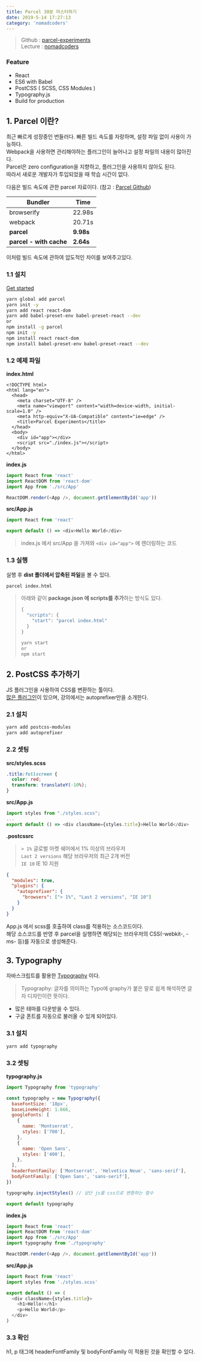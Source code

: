 ```yaml
---
title: Parcel 30분 마스터하기
date: 2019-5-14 17:27:13
category: 'nomadcoders'
---
```


> Github : [parcel-experiments](https://github.com/minhyeong-jang/parcel-experiments)  
> Lecture : [nomadcoders](https://academy.nomadcoders.co/p/learn-parcel)

### Feature

- React
- ES6 with Babel
- PostCSS ( SCSS, CSS Modules )
- Typography.js
- Build for production

## 1. Parcel 이란?

최근 빠르게 성장중인 번들러다. 빠른 빌드 속도를 자랑하며, 설정 파일 없이 사용이 가능하다.  
Webpack을 사용하면 관리해야하는 플러그인이 늘어나고 설정 파일의 내용이 많아진다.  
Parcel은 zero configuration을 지향하고, 플러그인을 사용하지 않아도 된다.  
따라서 새로운 개발자가 투입되었을 때 학습 시간이 없다.

다음은 빌드 속도에 관한 parcel 자료이다. (참고 : [Parcel Github](https://github.com/parcel-bundler/parcel#benchmarks))

| Bundler                 | Time      |
| ----------------------- | --------- |
| browserify              | 22.98s    |
| webpack                 | 20.71s    |
| **parcel**              | **9.98s** |
| **parcel - with cache** | **2.64s** |

이처럼 빌드 속도에 관하여 압도적인 차이를 보여주고있다.

### 1.1 설치

[Get started](https://parceljs.org/getting_started.html)

```bash
yarn global add parcel
yarn init -y
yarn add react react-dom
yarn add babel-preset-env babel-preset-react --dev
or
npm install -g parcel
npm init -y
npm install react react-dom
npm install babel-preset-env babel-preset-react --dev
```

### 1.2 예제 파일

**index.html**

```html{10,11}
<!DOCTYPE html>
<html lang="en">
  <head>
    <meta charset="UTF-8" />
    <meta name="viewport" content="width=device-width, initial-scale=1.0" />
    <meta http-equiv="X-UA-Compatible" content="ie=edge" />
    <title>Parcel Experiments</title>
  </head>
  <body>
    <div id="app"></div>
    <script src="./index.js"></script>
  </body>
</html>
```

**index.js**

```js
import React from 'react'
import ReactDOM from 'react-dom'
import App from './src/App'

ReactDOM.render(<App />, document.getElementById('app'))
```

**src/App.js**

```js
import React from 'react'

export default () => <div>Hello World</div>
```

> index.js 에서 src/App 을 가져와 `<div id="app">` 에 렌더링하는 코드

### 1.3 실행

실행 후 **dist 폴더에서 압축된 파일**을 볼 수 있다.

```bash
parcel index.html
```

> 아래와 같이 **package.json 에 scripts를 추가**하는 방식도 있다.
>
> ```js
> {
>   "scripts": {
>     "start": "parcel index.html"
>   }
> }
> ```
>
> ```bash
> yarn start
> or
> npm start
> ```

## 2. PostCSS 추가하기

JS 플러그인을 사용하여 CSS를 변환하는 툴이다.  
[많은 플러그인](https://github.com/postcss/postcss/blob/master/docs/plugins.md)이 있으며, 강의에서는 autoprefixer만을 소개한다.

### 2.1 설치

```bash
yarn add postcss-modules
yarn add autoprefixer
```

### 2.2 셋팅

**src/styles.scss**

```css
.title:fullscreen {
  color: red;
  transform: translateY(-10%);
}
```

**src/App.js**

```js
import styles from "./styles.scss";
...
export default () => <div className={styles.title}>Hello World</div>
```

**.postcssrc**

> `> 1%` 글로벌 마켓 쉐어에서 1% 이상의 브라우저  
> `Last 2 versions` 해당 브라우저의 최근 2개 버전  
> `IE 10` IE 10 지원

```json
{
  "modules": true,
  "plugins": {
    "autoprefixer": {
      "browsers": ["> 1%", "Last 2 versions", "IE 10"]
    }
  }
}
```

App.js 에서 scss를 호출하여 class를 적용하는 소스코드이다.  
해당 소스코드를 반영 후 parcel을 실행하면 해당되는 브라우저의 CSS(-webkit-, -ms- 등)를 자동으로 생성해준다.

## 3. Typography

자바스크립트를 활용한 [Typography](https://kyleamathews.github.io/typography.js/) 이다.

> Typography: 글자를 의미하는 Typo에 graphy가 붙은 말로 쉽게 해석하면 글자 디자인이란 뜻이다.

- 많은 테마를 다운받을 수 있다.
- 구글 폰트를 자동으로 불러올 수 있게 되어있다.

### 3.1 설치

```bash
yarn add typography
```

### 3.2 셋팅

**typography.js**

```js
import Typography from 'typography'

const typography = new Typography({
  baseFontSize: '18px',
  baseLineHeight: 1.666,
  googleFonts: [
    {
      name: 'Montserrat',
      styles: ['700'],
    },
    {
      name: 'Open Sans',
      styles: ['400'],
    },
  ],
  headerFontFamily: ['Montserrat', 'Helvetica Neue', 'sans-serif'],
  bodyFontFamily: ['Open Sans', 'sans-serif'],
})

typography.injectStyles() // 상단 js를 css으로 변환하는 함수

export default typography
```

**index.js**

```js
import React from 'react'
import ReactDOM from 'react-dom'
import App from './src/App'
import typography from './typography'

ReactDOM.render(<App />, document.getElementById('app'))
```

**src/App.js**

```js
import React from 'react'
import styles from './styles.scss'

export default () => (
  <div className={styles.title}>
    <h1>Hello!</h1>
    <p>Hello World</p>
  </div>
)
```

### 3.3 확인

h1, p 태그에 headerFontFamily 및 bodyFontFamily 이 적용된 것을 확인할 수 있다.
